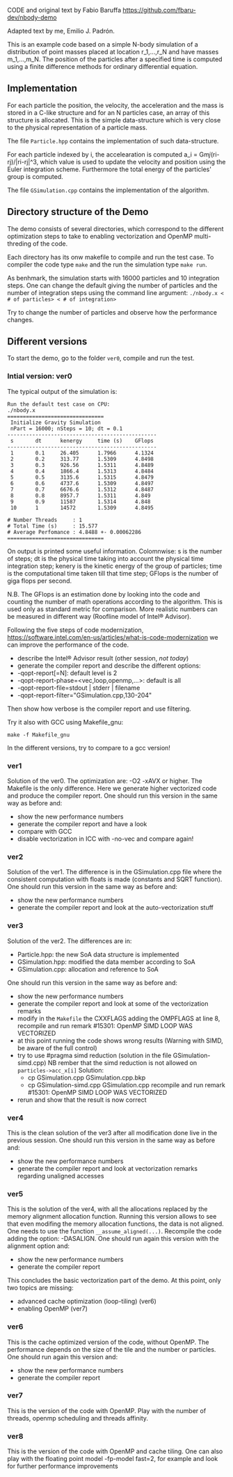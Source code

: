 CODE and original text by Fabio Baruffa
https://github.com/fbaru-dev/nbody-demo

Adapted text by me, Emilio J. Padrón.

This is an example code based on a simple N-body simulation of a
distribution of point masses placed at location r_1,...,r_N and have
masses m_1,...,m_N. The position of the particles after a specified
time is computed using a finite difference methods for ordinary
differential equation.

## Implementation

For each particle the position, the velocity, the acceleration and the
mass is stored in a C-like structure and for an N particles case, an
array of this structure is allocated. This is the simple
data-structure which is very close to the physical representation of a
particle mass.

The file `Particle.hpp` contains the implementation of such
data-structure.

For each particle indexed by i, the accelearation is computed a_i =
G*mj*(ri-rj)/|ri-rj|^3, which value is used to update the velocity and
position using the Euler integration scheme.  Furthermore the total
energy of the particles' group is computed.

The file `GSimulation.cpp` contains the implementation of the
algorithm.

## Directory structure of the Demo

The demo consists of several directories, which correspond to the
different optimization steps to take to enabling vectorization and
OpenMP multi-threding of the code.

Each directory has its onw makefile to compile and run the test case.
To compiler the code type `make` and the run the simulation type `make
run`.

As benhmark, the simulation starts with 16000 particles and 10
integration steps. One can change the default giving the number of
particles and the number of integration steps using the command line
argument: `./nbody.x < # of particles> < # of integration>`

Try to change the number of particles and observe how the performance
changes.

## Different versions
To start the demo, go to the folder `ver0`, compile and run the test.

### Intial version: ver0
The typical output of the simulation is:
```
Run the default test case on CPU:
./nbody.x
===============================
 Initialize Gravity Simulation
 nPart = 16000; nSteps = 10; dt = 0.1
------------------------------------------------
 s       dt      kenergy     time (s)    GFlops
------------------------------------------------
 1       0.1     26.405      1.7966      4.1324
 2       0.2     313.77      1.5309      4.8498
 3       0.3     926.56      1.5311      4.8489
 4       0.4     1866.4      1.5313      4.8484
 5       0.5     3135.6      1.5315      4.8479
 6       0.6     4737.6      1.5309      4.8497
 7       0.7     6676.6      1.5312      4.8487
 8       0.8     8957.7      1.5311      4.849
 9       0.9     11587       1.5314      4.848
 10      1       14572       1.5309      4.8495

# Number Threads     : 1
# Total Time (s)     : 15.577
# Average Perfomance : 4.8488 +- 0.00062286
===============================

```

On output is printed some useful information. Colomnwise: s is the
number of steps; dt is the physical time taking into account the
physical time integration step; kenery is the kinetic energy of the
group of particles; time is the computational time taken till that
time step; GFlops is the number of giga flops per second.

N.B. The GFlops is an estimation done by looking into the code and
counting the number of math operations according to the
algorithm. This is used only as standard metric for comparison. More
realistic numbers can be measured in different way (Roofline model of
Intel® Advisor).

Following the five steps of code modernization,
https://software.intel.com/en-us/articles/what-is-code-modernization
we can improve the performance of the code.

- describe the Intel® Advisor result (other session, *not today*)
- generate the compiler report and describe the different options:
-  -qopt-report[=N]: default level is 2
-  -qopt-report-phase=<vec,loop,openmp,...>: default is all
-  -qopt-report-file=stdout | stderr | filename
-  -qopt-report-filter="GSimulation.cpp,130-204"

Then show how verbose is the compiler report and use filtering.

Try it also with GCC using Makefile_gnu:
```
make -f Makefile_gnu
```

In the different versions, try to compare to a gcc version!

### ver1
Solution of the ver0. The optimization are: -O2 -xAVX or higher.
The Makefile is the only difference. Here we generate higher vectorized code and
produce the compiler report.
One should run this version in the same way as before and:
- show the new performance numbers
- generate the compiler report and have a look
- compare with GCC
- disable vectorization in ICC with -no-vec and compare again!

### ver2
Solution of the ver1. The difference is in the GSimulation.cpp file where the consistent
computation with floats is made (constants and SQRT function).
One should run this version in the same way as before and:
- show the new performance numbers
- generate the compiler report and look at the auto-vectorization stuff

### ver3
Solution of the ver2. The differences are in:
- Particle.hpp: the new SoA data structure is implemented
- GSimulation.hpp: modified the data member according to SoA
- GSimulation.cpp: allocation and reference to SoA

One should run this version in the same way as before and:
- show the new performance numbers
- generate the compiler report and look at some of the vectorization remarks
- modify in the `Makefile` the CXXFLAGS adding the OMPFLAGS at line 8, recompile and run
  remark #15301: OpenMP SIMD LOOP WAS VECTORIZED
- at this point running the code shows wrong results (Warning with SIMD, be aware of the full control)
- try to use #pragma simd reduction (solution in the file GSimulation-simd.cpp)
  NB rember that the simd reduction is not allowed on `particles->acc_x[i]`
  Solution:
    - cp GSimulation.cpp GSimulation.cpp.bkp
    - cp GSimulation-simd.cpp GSimulation.cpp
  recompile and run
  remark #15301: OpenMP SIMD LOOP WAS VECTORIZED
- rerun and show that the result is now correct

### ver4
This is the clean solution of the ver3 after all modification done live in the
previous session.
One should run this version in the same way as before and:
- show the new performance numbers
- generate the compiler report and look at vectorization remarks regarding unaligned accesses

### ver5
This is the solution of the ver4, with all the allocations replaced by the memory
alignment allocation function.
Running this version allows to see that even modifing the memory allocation functions,
the data is not aligned. One needs to use the function `__assume_aligned(...)`.
Recompile the code adding the option: -DASALIGN.
One should run again this version with the alignment option and:
- show the new performance numbers
- generate the compiler report

This concludes the basic vectorization part of the demo.
At this point, only two topics are missing:
- advanced cache optimization (loop-tiling) (ver6)
- enabling OpenMP (ver7)

### ver6
This is the cache optimized version of the code, without OpenMP.
The performance depends on the size of the tile and the number or particles.
One should run again this version and:
- show the new performance numbers
- generate the compiler report

### ver7
This is the version of the code with OpenMP. Play with the number of threads,
openmp scheduling and threads affinity.

### ver8
This is the version of the code with OpenMP and cache tiling.
One can also play with the floating point model -fp-model fast=2, for example and
look for further performance improvements
